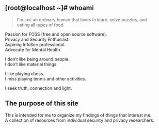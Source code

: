 ## [root@localhost ~]# whoami

> I'm just an ordinary human that loves to learn, solve puzzles, and eating all types of food.  
  
Passion for FOSS (free and open source software).   
Privacy and Security Enthusiast.  
Aspiring InfoSec professional.  
Advocate for Mental Health.  

I don't like being around people.  
I don't like material things. 

I like playing chess.  
I miss playing tennis and other activities.  

I seek truth, connection and light.  

## The purpose of this site

This is intended for me to organize my findings of things that interest me.  
A collection of resources from individual security and privacy researchers.
